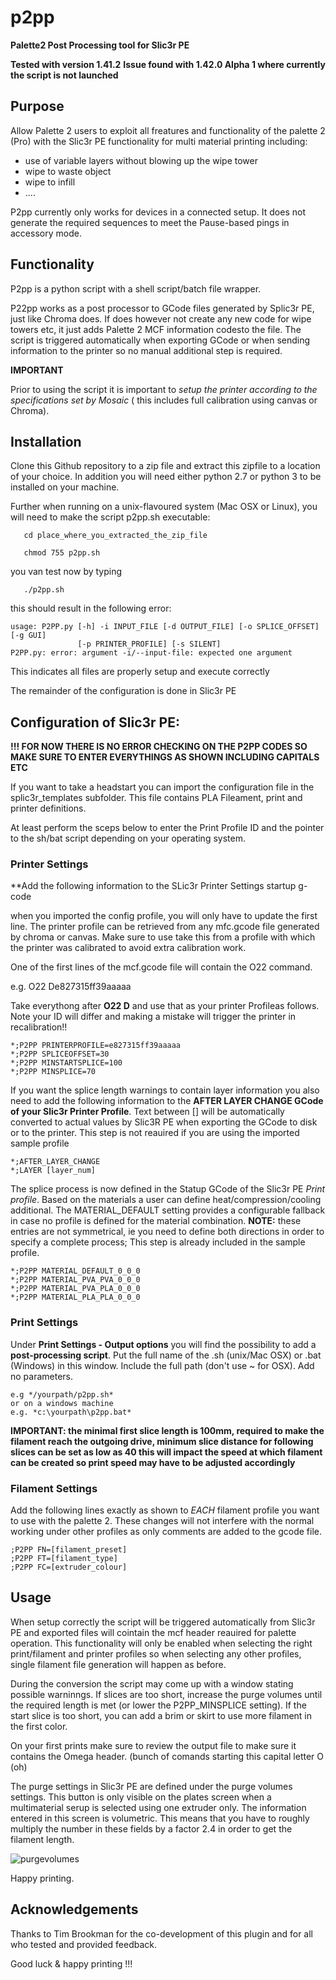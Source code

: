 # p2pp
**Palette2 Post Processing tool for Slic3r PE**


**Tested with version 1.41.2**
**Issue found with 1.42.0 Alpha 1 where currently the script is not launched**


## Purpose

Allow Palette 2 users to exploit all freatures and functionality of the palette 2 (Pro) with the Slic3r PE functionality for multi material printing including:

- use of variable layers without blowing up the wipe tower
- wipe to waste object
- wipe to infill
- ....

P2pp currently only works for devices in a connected setup.  It does not generate the required sequences to meet the Pause-based pings in accessory mode.

## Functionality

P2pp is a python script with a  shell script/batch file wrapper.

P22pp works as a post processor to GCode files generated by Splic3r PE, just like Chroma does.   If does however not create any new code for wipe towers etc, it just adds Palette 2 MCF information codesto the file.  The script is triggered automatically when exporting GCode or when sending information to the printer so no manual additional step is required.  

**IMPORTANT**

Prior to using the script it is important to *setup the printer according to the specifications set by Mosaic* ( this includes full calibration using canvas or Chroma).

## Installation

Clone this Github repository to a zip file and extract this zipfile to a location of your choice.  In addition you will need either python 2.7 or python 3 to be installed on your machine.  

Further when running on a unix-flavoured system (Mac OSX or Linux), you will need to make the script p2pp.sh executable:

```
   cd place_where_you_extracted_the_zip_file
   
   chmod 755 p2pp.sh
```

you van test now by typing


```
   ./p2pp.sh
```

this should result in the following error:
```
usage: P2PP.py [-h] -i INPUT_FILE [-d OUTPUT_FILE] [-o SPLICE_OFFSET] [-g GUI]
               [-p PRINTER_PROFILE] [-s SILENT]
P2PP.py: error: argument -i/--input-file: expected one argument
```

This indicates all files are properly setup and execute correctly

The remainder of the configuration is done in Slic3r PE

## Configuration of Slic3r PE:

**!!! FOR NOW THERE IS NO ERROR CHECKING ON THE P2PP CODES SO MAKE SURE TO ENTER EVERYTHINGS AS SHOWN INCLUDING CAPITALS ETC**

If you want to take a headstart you can import the configuration file in the splic3r_templates subfolder.  This file contains PLA Fileament, print and printer definitions.   

At least perform the sceps below to enter the Print Profile ID and the pointer to the sh/bat script depending on your operating system.  

### Printer Settings

**Add the following information to the SLic3r Printer Settings startup g-code

when you imported the config profile, you will only have to update the first line.  The printer profile can be retrieved from any mfc.gcode file generated by chroma or canvas.  Make sure to use take this from a profile with which the printer was calibrated to avoid extra calibration work.

One of the first lines of the mcf.gcode file will contain the O22 command. 

e.g. O22 De827315ff39aaaaa

Take everythong after **O22 D** and use that as your printer Profileas follows.  Note your ID will differ and making a mistake will trigger the printer in recalibration!!

```
*;P2PP PRINTERPROFILE=e827315ff39aaaaa
*;P2PP SPLICEOFFSET=30
*;P2PP MINSTARTSPLICE=100
*;P2PP MINSPLICE=70
```

If you want the splice length warnings to contain layer information you also need to add the following information to the **AFTER LAYER CHANGE GCode of your Slic3r Printer Profile**.  Text between [] will be automatically converted to actual values by Slic3R PE when exporting the GCode to disk or to the printer.  This step is not reauired if you are using the imported sample profile

```
*;AFTER_LAYER_CHANGE
*;LAYER [layer_num]
```

The splice process is now defined in the Statup GCode of the Slic3r  PE *Print profile*.  Based on the materials a user can define heat/compression/cooling additional.  The MATERIAL_DEFAULT setting provides a configurable fallback in case no profile is defined for the material combination.   **NOTE:**  these entries are not symmetrical, ie you need to define both directions in order to specify a complete process; This step is already included in the sample profile.

```
*;P2PP MATERIAL_DEFAULT_0_0_0
*;P2PP MATERIAL_PVA_PVA_0_0_0
*;P2PP MATERIAL_PVA_PLA_0_0_0
*;P2PP MATERIAL_PLA_PLA_0_0_0
```

### Print Settings

Under **Print Settings - Output options** you will find the possibility to add a **post-processing script**.  Put the full name of the .sh (unix/Mac OSX) or .bat  (Windows) in this window.  Include the full path (don't use ~ for OSX).  Add no parameters.

```
e.g */yourpath/p2pp.sh*
or on a windows machine
e.g. *c:\yourpath\p2pp.bat*
```

**IMPORTANT: the minimal first slice length is 100mm, required to make the filament reach the outgoing drive, minimum slice distance for following slices  can be set as low as 40 this will impact the speed at which filament can be created so print speed may have to be adjusted accordingly**


### Filament Settings

Add the following lines exactly as shown to *EACH* filament profile you want to use with the palette 2.
These changes will not interfere with the normal working under other profiles as only comments are added to the gcode file.

```
;P2PP FN=[filament_preset]
;P2PP FT=[filament_type]
;P2PP FC=[extruder_colour]
```


## Usage

When setup correctly the script will be triggered automatically from Slic3r PE and exported files will cointain the mcf header reauired for palette operation.   This functionality will only be enabled when selecting the right print/filament and printer profiles so when selecting any other profiles, single filament file generation will happen as before.

During the conversion the script may come up with a window stating possible warninngs.  If slices are too short, increase the purge volumes until the required length is met (or lower the P2PP_MINSPLICE setting).   If the start slice is too short, you can add a brim or skirt to use more filament in the first color.

On your first prints make sure to review the output file to make sure it contains the Omega header. (bunch of comands starting this capital letter O (oh)

The purge settings in Slic3r PE are defined under the purge volumes settings.  This button is only visible on the plates screen when a multimaterial serup is selected using one extruder only.   The information entered in this screen is volumetric. This means that you have to roughly multiply the number in these fields by a factor 2.4 in order to get the filament length.

![purgevolumes][purgevolumes]

[purgevolumes]: https://github.com/tomvandeneede/p2pp/raw/master/screenshort/purgevolumes.jpg "purgevolumes"

Happy printing.


## Acknowledgements

Thanks to Tim Brookman for the co-development of this plugin and for all who tested and provided feedback.


Good luck & happy printing !!!



